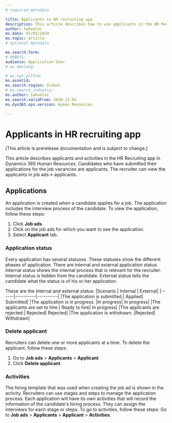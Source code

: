 ```yaml
---
# required metadata

title: Applicants in HR recruiting app
description: This article describes how to use applicants in the HR Recruiting app in Dynamics 365 Human Resources.
author: twheeloc
ms.date: 07/01/2024
ms.topic: article
# optional metadata

ms.search.form: 
# ROBOTS: 
audience: Application User
# ms.devlang: 

# ms.tgt_pltfrm: 
ms.assetid: 
ms.search.region: Global
# ms.search.industry: 
ms.author: twheeloc
ms.search.validFrom: 2020-12-03
ms.dyn365.ops.version: Human Resources

---
```


# Applicants in HR recruiting app

[This article is prerelease documentation and is subject to change.]

This article describes applicants and activities in the HR Recruiting app in Dynamics 365 Human Resources.
Candidates who have submitted their applications for the job vacancies are applicants. The recruiter can view the applicants in job ads-> applicants.

## Applications
An application is created when a candidate applies for a job. The application includes the interview process of the candidate.
To view the application, follow these steps:
1. Click **Job ads**.
2. Click on the job ads for which you want to see the application.
3. Select **Applicant** tab.

### Application status
Every application has several statuses. These statuses show the different phases of application. There are internal and external application status. Internal status shows the internal process that is relevant for
the recruiter. Internal status is hidden from the candidate. External status tells the candidate what the status is of his or her application.

These are the internal and external status:
|Scenario |	Internal	| External|
|------|----------|----------|
|The application is submitted.|	Applied|	Submitted|
|The application is in progress.	|In progress|	In progress|
|The applicants are set to hire.|	Ready to hire|	In progress|
|The applicants are rejected.|	Rejected|	Rejected|
|The application is withdrawn.	|Rejected|	Withdrawn|

### Delete applicant
Recruiters can delete one or more applicants at a time.
To delete the applicant, follow these steps:
1. Go to **Job ads** > **Applicants** > **Applicant**
2. Click **Delete applicant**.


### Activities

The hiring template that was used when creating the job ad is shown in the activity. Recruiters can use stages and steps to manage the application process. Each application will have its own activities that will 
record the information of the candidate's hiring process. They can assign the interviews for each stage or steps.
To go to activities, follow these steps:
Go to **Job ads** > **Applicants** > **Applicant** > **Activities**.

 

